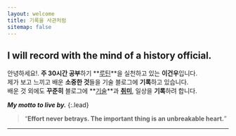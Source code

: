 ```yaml
---
layout: welcome
title: 기록을 사관처럼
sitemap: false
---
```


## I will record with the mind of a history official.

안녕하세요!. **주 30시간 공부**하기 **[루틴]**을 실천하고 있는 **이건우**입니다.<br>
제가 보고 느끼고 배운 **소중한 것**들을 기술 블로그에 **기록**하고 있습니다.<br>
배운 것 외에도 **꾸준히** 블로그에 **[기술]**과 **[취미]**, 일상을 **기록**하려 합니다.<br>

[//]: # (배운 것 외에도 **꾸준히** 블로그에 **[기술]**과 **[취미]**, **[일상]**을 **기록**하려 합니다.<br>)

_**My motto to live by.**_
{:.lead}

> “**Effort never betrays. The important thing is an unbreakable heart.**”

---

<!--author-->

<!-- Links -->
[루틴]: /tag-routine/
[기술]: /development/
[취미]: /books/